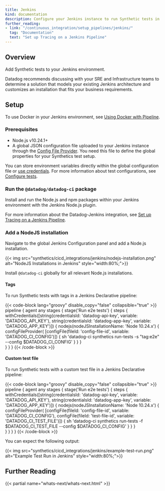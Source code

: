```yaml
---
title: Jenkins
kind: documentation
description: Configure your Jenkins instance to run Synthetic tests in your CI/CD pipelines.
further_reading:
- link: "/continuous_integration/setup_pipelines/jenkins/"
  tag: "Documentation"
  text: "Set up Tracing on a Jenkins Pipeline"
---
```

 
## Overview
 
Add Synthetic tests to your Jenkins environment.
 
Datadog recommends discussing with your SRE and Infrastructure teams to determine a solution that models your existing Jenkins architecture and customizes an installation that fits your business requirements.
 
## Setup
 
To use Docker in your Jenkins environment, see [Using Docker with Pipeline][1].
 
### Prerequisites
 
* Node.js v10.24.1+
* A global JSON configuration file uploaded to your Jenkins instance through the [Config File Provider][2]. You need this file to define the global properties for your Synthetics test setup.
 
You can store environment variables directly within the global configuration file or [use credentials][3]. For more information about test configurations, see [Configure tests][4].
 
### Run the `@datadog/datadog-ci` package
 
Install and run the Node.js and npm packages within your Jenkins environment with the Jenkins Node.js plugin.
 
For more information about the Datadog-Jenkins integration, see [Set up Tracing on a Jenkins Pipeline][5].
 
### Add a NodeJS installation
 
Navigate to the global Jenkins Configuration panel and add a Node.js installation.
 
{{< img src="synthetics/cicd_integrations/jenkins/nodejs-installation.png" alt="NodeJS Installations in Jenkins" style="width:80%;">}}
 
Install `@datadog-ci` globally for all relevant Node.js installations.
 
#### Tags
 
To run Synthetic tests with tags in a Jenkins Declarative pipeline:
 
{{< code-block lang="groovy" disable_copy="false" collapsible="true" >}}
pipeline {
   agent any
   stages {
       stage('Run e2e tests') {
           steps {
               withCredentials([string(credentialsId: 'datadog-api-key', variable: 'DATADOG_API_KEY'), string(credentialsId: 'datadog-app-key', variable: 'DATADOG_APP_KEY')]) {
                   nodejs(nodeJSInstallationName: 'Node 10.24.x') {
                       configFileProvider(
                           [configFile(fileId: 'config-file-id', variable: 'DATADOG_CI_CONFIG')]) {
                           sh 'datadog-ci synthetics run-tests -s "tag:e2e" --config $DATADOG_CI_CONFIG'
                       }
                   }
               }  
           }
       }
   }
{{< /code-block >}}
 
#### Custom test file
 
To run Synthetic tests with a custom test file in a Jenkins Declarative pipeline:
 
{{< code-block lang="groovy" disable_copy="false" collapsible="true" >}}
pipeline {
   agent any
   stages {
       stage('Run e2e tests') {
           steps {
               withCredentials([string(credentialsId: 'datadog-api-key', variable: 'DATADOG_API_KEY'), string(credentialsId: 'datadog-app-key', variable: 'DATADOG_APP_KEY')]) {
                   nodejs(nodeJSInstallationName: 'Node 10.24.x') {
                       configFileProvider(
                           [configFile(fileId: 'config-file-id', variable: 'DATADOG_CI_CONFIG'), configFile(fileId: 'test-file-id', variable: 'DATADOG_CI_TEST_FILE')]) {
                           sh 'datadog-ci synthetics run-tests -f $DATADOG_CI_TEST_FILE --config $DATADOG_CI_CONFIG'
                       }
                   }
               }  
           }
       }
   }
}
{{< /code-block >}}

You can expect the following output:

{{< img src="synthetics/cicd_integrations/jenkins/example-test-run.png" alt="Example Test Run in Jenkins" style="width:80%;">}}

## Further Reading
 
{{< partial name="whats-next/whats-next.html" >}}
 
[1]: https://www.jenkins.io/doc/book/pipeline/docker/#using-docker-with-pipeline
[2]: https://plugins.jenkins.io/config-file-provider/
[3]: https://www.jenkins.io/doc/book/using/using-credentials/#adding-new-global-credentials
[4]: /synthetics/cicd_integrations/configuration#configure-tests
[5]: /continuous_integration/setup_pipelines/jenkins/
